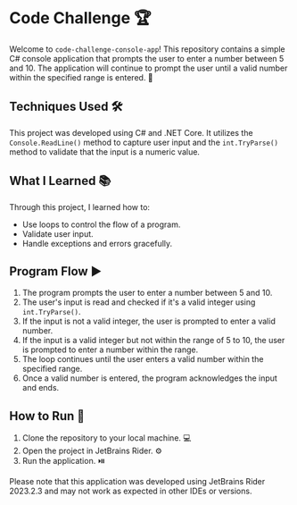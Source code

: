 # Code Challenge :trophy:

Welcome to `code-challenge-console-app`! This repository contains a simple C# console application that prompts the user to enter a number between 5 and 10. The application will continue to prompt the user until a valid number within the specified range is entered. :1234:

## Techniques Used :hammer_and_wrench:

This project was developed using C# and .NET Core. It utilizes the `Console.ReadLine()` method to capture user input and the `int.TryParse()` method to validate that the input is a numeric value. 

## What I Learned :books:

Through this project, I learned how to:
- Use loops to control the flow of a program.
- Validate user input.
- Handle exceptions and errors gracefully.

## Program Flow :arrow_forward:

1. The program prompts the user to enter a number between 5 and 10.
2. The user's input is read and checked if it's a valid integer using `int.TryParse()`.
3. If the input is not a valid integer, the user is prompted to enter a valid number.
4. If the input is a valid integer but not within the range of 5 to 10, the user is prompted to enter a number within the range.
5. The loop continues until the user enters a valid number within the specified range.
6. Once a valid number is entered, the program acknowledges the input and ends.

## How to Run :rocket:

1. Clone the repository to your local machine. :computer:
2. Open the project in JetBrains Rider. :gear:
3. Run the application. :play_or_pause_button:

Please note that this application was developed using JetBrains Rider 2023.2.3 and may not work as expected in other IDEs or versions.

